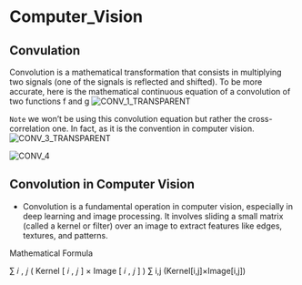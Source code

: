 # Computer_Vision

## Convulation 
Convolution is a mathematical transformation that consists in multiplying two signals (one of the signals is reflected and shifted). To be more accurate, here is the mathematical continuous equation of a convolution of two functions f and g
![CONV_1_TRANSPARENT](https://github.com/user-attachments/assets/4c01d383-87c4-4cdf-81f8-a177ba7eb010)

`Note`  we won’t be using this convolution equation but rather the cross-correlation one. In fact, as it is the convention in computer vision.
![CONV_3_TRANSPARENT](https://github.com/user-attachments/assets/3e8c01d3-669f-43b6-8607-bdc87e4ebaf9)

![CONV_4](https://github.com/user-attachments/assets/7a7d1c08-3b4a-4fb3-8d35-f5bbf8df26a0)

## Convolution in Computer Vision

- Convolution is a fundamental operation in computer vision, especially in deep learning and image processing. It involves sliding a small matrix (called a kernel or filter) over an image to extract features like edges, textures, and patterns.

Mathematical Formula	

∑
𝑖
,
𝑗
(
Kernel
[
𝑖
,
𝑗
]
×
Image
[
𝑖
,
𝑗
]
)
∑ 
i,j
​
 (Kernel[i,j]×Image[i,j])
